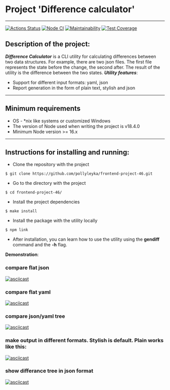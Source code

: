 # Project 'Difference calculator'
______
[![Actions Status](https://github.com/pollyleyka/frontend-project-46/workflows/hexlet-check/badge.svg)](https://github.com/pollyleyka/frontend-project-46/actions)
[![Node CI](https://github.com/pollyleyka/frontend-project-46/actions/workflows/node-js.yml/badge.svg)](https://github.com/pollyleyka/frontend-project-46/actions/workflows/node-js.yml)
[![Maintainability](https://api.codeclimate.com/v1/badges/cd0baada2efa7fd8d25b/maintainability)](https://codeclimate.com/github/pollyleyka/frontend-project-46/maintainability)
[![Test Coverage](https://api.codeclimate.com/v1/badges/cd0baada2efa7fd8d25b/test_coverage)](https://codeclimate.com/github/pollyleyka/frontend-project-46/test_coverage)
## Description of the project:
_**Difference Calculator**_ is a CLI utility for calculating differences between two data structures.
For example, there are two json files. The first file represents the state before the change, the second after. The result of the utility is the difference between the two states.
**_Utility features_**:
- Support for different input formats: yaml, json
- Report generation in the form of plain text, stylish and json
_____
## Minimum requirements
- OS - *nix like systems or customized Windows
- The version of Node used when writing the project is v18.4.0
- Minimum Node version >= 16.x
_____
## Instructions for installing and running:
- Clone the repository with the project
```
$ git clone https://github.com/pollyleyka/frontend-project-46.git
```
- Go to the directory with the project
```
$ cd frontend-project-46/
```
- Install the project dependencies 
```
$ make install
```
- Install the package with the utility locally
```
$ npm link
```
- After installation, you can learn how to use the utility using the **gendiff** command and the **-h** flag.

**Demonstration**:

### compare flat json

[![asciicast](https://asciinema.org/a/540886.svg)](https://asciinema.org/a/540886)

### compare flat yaml

[![asciicast](https://asciinema.org/a/543159.svg)](https://asciinema.org/a/543159)

### compare json/yaml tree

[![asciicast](https://asciinema.org/a/545401.svg)](https://asciinema.org/a/545401)

### make output in different formats. Stylish is default. Plain works like this:

[![asciicast](https://asciinema.org/a/546074.svg)](https://asciinema.org/a/546074)

### show differance tree in json format

[![asciicast](https://asciinema.org/a/546147.svg)](https://asciinema.org/a/546147)
